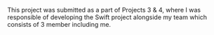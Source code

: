 This project was submitted as a part of Projects 3 & 4, where I was responsible of developing the Swift project alongside my team which consists of 3 member including me.
